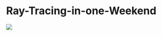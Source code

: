 # Ray-Tracing-in-one-Weekend
![](https://github.com/stefanidmtrv/Ray-Tracing-in-one-Weekend/blob/main/test.ppm)
